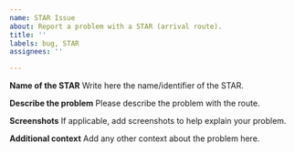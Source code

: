 ```yaml
---
name: STAR Issue
about: Report a problem with a STAR (arrival route).
title: ''
labels: bug, STAR
assignees: ''

---
```


**Name of the STAR**
Write here the name/identifier of the STAR.

**Describe the problem**
Please describe the problem with the route.

**Screenshots**
If applicable, add screenshots to help explain your problem.

**Additional context**
Add any other context about the problem here.
